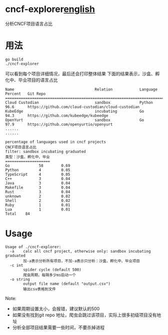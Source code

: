 # cncf-explorer[english]("https://github.com/adwpc/cncf-explorer/blob/main/README.md")
分析CNCF项目语言占比

# 用法

```
go build
./cncf-explorer
```
可以看到每个项目详细情况，最后还会打印整体结果
下面的结果表示，沙盒、孵化中、毕业项目的语言占比
```
Name                                    Relation            Language            Percent   Git Repo
================================================================================================
Cloud Custodian                         sandbox             Python              96.6      https://github.com/cloud-custodian/cloud-custodian
KubeEdge                                incubating          Go                  94.3      https://github.com/kubeedge/kubeedge
OpenYurt                                sandbox             Go                  97.9      https://github.com/openyurtio/openyurt
......
......

percentage of languages used in cncf projects
CNCF项目语言占比
filter: sandbox incubating graduated
类型：沙盒、孵化中、毕业
====================
Go             58        0.69
Python         4         0.05
TypeScript     4         0.05
C++            3         0.04
Java           3         0.04
Makefile       3         0.04
Rust           3         0.04
unknown        2         0.02
Shell          2         0.02
Ruby           1         0.01
Lua            1         0.01
Total	 84
```

# Usage
```
Usage of ./cncf-explorer:
  -a	calc all cncf project, otherwise only: sandbox incubating graduated
        加-a表示分析所有项目，不加-a表示只分析：沙盒、孵化中、毕业项目
  -c int
    	spider cycle (default 500)
        爬虫周期，每隔多少ms启动一个 
  -o string
    	output file name (default "output.csv")
        输出csv表格到文件
```
Note:
* 如果周期设置太小，会报错，建议默认的500
* 如果没有找到git repo 地址，爬虫会跳过该项目，实际上很多初级项目没有地址
* 分析全部项目结果需要一些时间，不要杀掉进程
